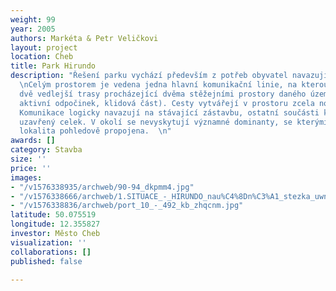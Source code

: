 ```yaml
---
weight: 99
year: 2005
authors: Markéta & Petr Veličkovi
layout: project
location: Cheb
title: Park Hirundo
description: "Řešení parku vychází především z potřeb obyvatel navazujícího sídliště.
  \nCelým prostorem je vedena jedna hlavní komunikační linie, na kterou jsou napojeny
  dvě vedlejší trasy procházející dvěma stěžejními prostory daného území (část pro
  aktivní odpočinek, klidová část). Cesty vytvářejí v prostoru zcela novou strukturu.
  Komunikace logicky navazují na stávající zástavbu, ostatní součásti kompozice tvoří
  uzavřený celek. V okolí se nevyskytují významné dominanty, se kterými by měla být
  lokalita pohledově propojena.  \n"
awards: []
category: Stavba
size: ''
price: ''
images:
- "/v1576338935/archweb/90-94_dkpmm4.jpg"
- "/v1576338666/archweb/1.SITUACE_-_HIRUNDO_nau%C4%8Dn%C3%A1_stezka_uwnray.jpg"
- "/v1576338836/archweb/port_10_-_492_kb_zhqcnm.jpg"
latitude: 50.075519
longitude: 12.355827
investor: Město Cheb
visualization: ''
collaborations: []
published: false

---
```

